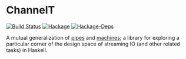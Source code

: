 # ChannelT

[![Build Status](https://travis-ci.org/pthariensflame/ChannelT.svg?branch=master)](https://travis-ci.org/pthariensflame/ChannelT)
[![Hackage](https://img.shields.io/hackage/v/ChannelT.svg)](http://hackage.haskell.org/package/ChannelT)
[![Hackage-Deps](https://img.shields.io/hackage-deps/v/ChannelT.svg)](http://hackage.haskell.org/package/ChannelT)

A mutual generalization of [pipes](https://hackage.haskell.org/package/pipes) and [machines](https://hackage.haskell.org/package/machines);
a library for exploring a particular corner of the design space of streaming IO (and other related tasks) in Haskell.
